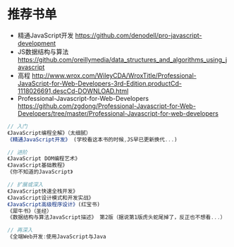 # 推荐书单

- 精通JavaScript开发 <https://github.com/denodell/pro-javascript-development>
- JS数据结构与算法 <https://github.com/oreillymedia/data_structures_and_algorithms_using_javascript>
- 高程 <http://www.wrox.com/WileyCDA/WroxTitle/Professional-JavaScript-for-Web-Developers-3rd-Edition.productCd-1118026691,descCd-DOWNLOAD.html>
- Professional-Javascript-for-Web-Developers <https://github.com/zgdong/Professional-Javascript-for-Web-Developers/tree/master/Professional-Javascript-for-web-developers>

```javascript
// 入门
《JavaScript编程全解》（太细腻）
《精通JavaScript开发》 (学校看这本书的时候,JS早已更新换代...)

// 进阶
《JavaScript DOM编程艺术》
《JavaScript基础教程》
《你不知道的JavaScript》

// 扩展或深入
《JavaScript快速全栈开发》
《JavaScript设计模式和开发实战》
《JavaScript高级程序设计》(红宝书)
《犀牛书》（圣经）
《数据结构与算法JavaScript描述》 第2版（据说第1版虎头蛇尾掉了，反正也不想看...）

// 再深入
《全端Web开发:使用JavaScript与Java
```
